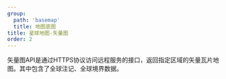 ```yaml
---
group:
  path: 'basemap'
  title: 地图底图
title: 星球地图-矢量图
order: 2
---
```


矢量图API是通过HTTPS协议访问远程服务的接口，返回指定区域的矢量瓦片地图。其中包含了全球注记、全球境界数据。

<code src="./demos/normal.tsx"></code>